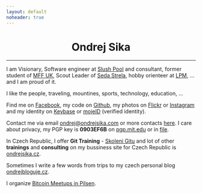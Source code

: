 ```yaml
---
layout: default
noheader: true
---
```


<style>
h1 {
    text-align: center;
}
</style>

# Ondrej Sika

---

I am Visionary, Software engineer at [Slush Pool](https://slushpool.com) and consultant, former student of [MFF UK](http://mff.cuni.cz), Scout Leader of [Seda Strela](http://sedastrela.cz), hobby orienteer at [LPM](http://lpm.zcu.cz), ... and I am proud of it.

I like the people, traveling, mountines, sports, technology, education, ...

Find me on [Facebook](https://facebook.com/sikaondrej2), my code on [Github](https://www.github.com/ondrejsika), my photos on [Flickr](https://www.flickr.com/photos/ondrejsika/) or [Instagram](https://www.instagram.com/ondrejsika/) and my identity on [Keybase](https://www.keybase.io/ondrejsika) or [mojeID](https://ondrejsika.mojeid.cz/) (verified identity).

Contact me via email <ondrej@ondrejsika.com> or more contacts [here](/contact.html). I care about privacy, my PGP key is __0903EF6B__ on [pgp.mit.edu](https://pgp.mit.edu/pks/lookup?op=vindex&search=0x775D8A020903EF6B) or in [file](ondrejsika_public.asc).

In Czech Republic, I offer __Git Training__ - [Skoleni Gitu](https://skoleni-git.cz) and lot of other __trainings__ and __consulting__ on my bussiness site for Czech Republic is [ondrejsika.cz](https://ondrejsika.cz).

Sometimes I write a few words from trips to my czech personal blog [ondrejbloguje.cz](https://ondrejbloguje.cz).

I organize [Bitcoin Meetups in Pilsen](http://bitcoinplzen.cz).

